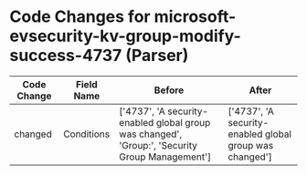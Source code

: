 # Code Changes for microsoft-evsecurity-kv-group-modify-success-4737 (Parser)

| Code Change | Field Name | Before | After |
|-------------|------------|--------|-------|
| changed | Conditions | ['4737', 'A security-enabled global group was changed', 'Group:', 'Security Group Management'] | ['4737', 'A security-enabled global group was changed'] |